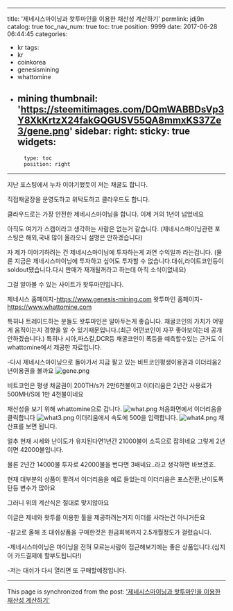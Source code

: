 
---
title: '제네시스마이닝과 왓투마인을 이용한 채산성 계산하기'
permlink: jdj9n
catalog: true
toc_nav_num: true
toc: true
position: 9999
date: 2017-06-28 06:44:45
categories:
- kr
tags:
- kr
- coinkorea
- genesismining
- whattomine
- mining
thumbnail: 'https://steemitimages.com/DQmWABBDsVp3Y8XkKrtzX24fakGQGUSV55QA8mmxKS37Ze3/gene.png'
sidebar:
    right:
        sticky: true
widgets:
    -
        type: toc
        position: right
---


지난 포스팅에서 누차 이야기했듯이 저는 채굴도 합니다.

직접채굴장을 운영도하고 위탁도하고 클라우드도 합니다.

클라우드로는 가장 안전한 제네시스마이닝을 합니다. 이제 거의 1년이 넘었네요

아직도 여기가 스캠이라고 생각하는 사람은 없는거 같습니다.
(제네시스마이닝관련 포스팅은 해외,국내 많이 올라오니 설명은 안하겠습니다)

자 제가 이야기하려는 건 제네시스마이닝에 투자하는게 과연 수익일까 라는겁니다.
(물론 지금은 제네시스마이닝에 투자하고 싶어도 투자할 수 없습니다.대쉬,라이트코인등이 soldout됐습니다.다시 판매가 재개될꺼라고 하는데 아직 소식이없네요)

그걸 알아볼 수 있는 사이트가 왓투마인입니다.

제네시스 홈페이지-https://www.genesis-mining.com
왓투마인 홈페이지-https://www.whattomine.com

특히나 트레이드하는 분들도 왓투마인은 알아두는게 좋습니다. 채굴코인의 가치가 어떻게 움직이는지 경향을 알 수 있기때문입니다.(최근 어떤코인이 자꾸 좋아보이는데 공개안하겠습니다.) 
특히나 시아,파스칼,DCR등 채굴코인이 폭등을 예측할수있는 근거도 이 whattomine에서 제공한 자료입니다.

-다시 제네시스마이닝으로 돌아가서 
지금 팔고 있는 비트코인평생이용권과 이더리움2년이용권을 볼까요
![gene.png](https://steemitimages.com/DQmWABBDsVp3Y8XkKrtzX24fakGQGUSV55QA8mmxKS37Ze3/gene.png)

비트코인은 평생 채굴권이 200TH/s가 2만6천불이고
이더리움은 2년간 사용료가 500MH/S에 1만 4천불이네요

채산성을 보기 위해 whattomine으로 갑니다.
![what.png](https://steemitimages.com/DQmbmKF6VB741jCAJS9Qe14B6tCyAw1viz3nxbVYLzKcCnw/what.png)
처음화면에서 이더리움을 클릭합니다
![what3.png](https://steemitimages.com/DQmPjBQV6jkffLV7roGAMrDc2hsZ488okaFGadUHVGAnZvJ/what3.png)
이더리움에서 속도에 500을 입력합니다.
![what4.png](https://steemitimages.com/DQmVw5Bw5CM1sNfjgertTj9GnKDHhXgyssAcJwe3BXAH8oe/what4.png)
채산표를 보면 됩니다.

얼추 현재 시세와 난이도가 유지된다면1년간  21000불이 소득으로 잡히네요 그렇게 2년이면 42000불입니다.

물론 2년간 14000불 투자로 42000불을 번다면 3배네요..라고 생각하면 바보겠죠.

현재 대부분의 상품이 팔려서 이더리움을 예로 들었는데 이더리움은 포스전환,난이도폭탄등 변수가 많아요

그러니 위의 계산식은 절대로 맞지않아요

이글은 제네와 왓투를 이용한 툴을 제공하려는거지 이더를 사라는건 아니거든요

-참고로 올해 초  대쉬상품을 구매한것은 원금회복까지 2.5개월정도가 걸렸습니다.

-제네시스마이닝은 마이닝을 전혀 모르는사람이 접근해보기에는 좋은 상품입니다.(심지어 카드결제에 할부도됩니다!)

-저는 대쉬가 다시 열리면 또 구매할예정입니다.

- - -

This page is synchronized from the post: ['제네시스마이닝과 왓투마인을 이용한 채산성 계산하기'](https://steemit.com/@virus707/jdj9n)
